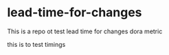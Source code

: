 # lead-time-for-changes
This is a repo ot test lead time for changes dora metric



this is to test timings
